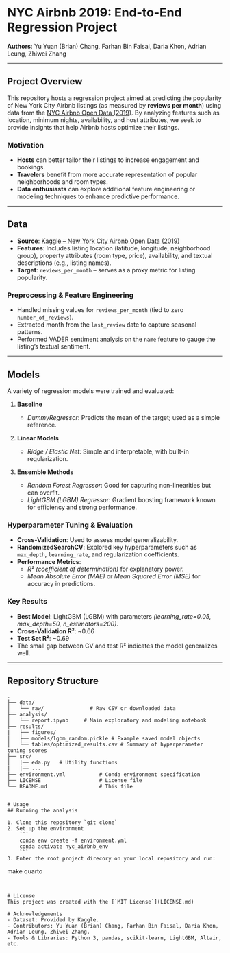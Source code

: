 # NYC Airbnb 2019: End-to-End Regression Project

**Authors**: Yu Yuan (Brian) Chang, Farhan Bin Faisal, Daria Khon, Adrian Leung, Zhiwei Zhang

---

## Project Overview

This repository hosts a regression project aimed at predicting the popularity of New York City Airbnb listings (as measured by **reviews per month**) using data from the [NYC Airbnb Open Data (2019)](https://www.kaggle.com/dgomonov/new-york-city-airbnb-open-data). By analyzing features such as location, minimum nights, availability, and host attributes, we seek to provide insights that help Airbnb hosts optimize their listings.

### Motivation

- **Hosts** can better tailor their listings to increase engagement and bookings.  
- **Travelers** benefit from more accurate representation of popular neighborhoods and room types.  
- **Data enthusiasts** can explore additional feature engineering or modeling techniques to enhance predictive performance.

---

## Data

- **Source**: [Kaggle – New York City Airbnb Open Data (2019)](https://www.kaggle.com/dgomonov/new-york-city-airbnb-open-data)  
- **Features**: Includes listing location (latitude, longitude, neighborhood group), property attributes (room type, price), availability, and textual descriptions (e.g., listing names).  
- **Target**: `reviews_per_month` – serves as a proxy metric for listing popularity.

### Preprocessing & Feature Engineering

- Handled missing values for `reviews_per_month` (tied to zero `number_of_reviews`).  
- Extracted month from the `last_review` date to capture seasonal patterns.  
- Performed VADER sentiment analysis on the `name` feature to gauge the listing’s textual sentiment.

---

## Models

A variety of regression models were trained and evaluated:

1. **Baseline**  
   - *DummyRegressor*: Predicts the mean of the target; used as a simple reference.

2. **Linear Models**  
   - *Ridge / Elastic Net*: Simple and interpretable, with built-in regularization.

3. **Ensemble Methods**  
   - *Random Forest Regressor*: Good for capturing non-linearities but can overfit.  
   - *LightGBM (LGBM) Regressor*: Gradient boosting framework known for efficiency and strong performance.

### Hyperparameter Tuning & Evaluation

- **Cross-Validation**: Used to assess model generalizability.  
- **RandomizedSearchCV**: Explored key hyperparameters such as `max_depth`, `learning_rate`, and regularization coefficients.  
- **Performance Metrics**: 
  - *R² (coefficient of determination)* for explanatory power.  
  - *Mean Absolute Error (MAE)* or *Mean Squared Error (MSE)* for accuracy in predictions.

### Key Results

- **Best Model**: LightGBM (LGBM) with parameters *(learning_rate=0.05, max_depth=50, n_estimators=200)*.  
- **Cross-Validation R²**: ~0.66  
- **Test Set R²**: ~0.69  
- The small gap between CV and test R² indicates the model generalizes well.

---

## Repository Structure

```plaintext
.
├── data/
│   └── raw/               # Raw CSV or downloaded data
├── analysis/
│   └── report.ipynb     # Main exploratory and modeling notebook
├── results/
|   ├── figures/
│   ├── models/lgbm_random.pickle # Example saved model objects
│   └── tables/optimized_results.csv # Summary of hyperparameter tuning scores
├── src/
│   |── eda.py   # Utility functions
|   |── ...
├── environment.yml           # Conda environment specification
├── LICENSE                   # License file
└── README.md                 # This file


# Usage
## Running the analysis

1. Clone this repository `git clone`
2. Set up the environment
    ```
    conda env create -f environment.yml
    conda activate nyc_airbnb_env
    ```
3. Enter the root project direcory on your local repository and run:  
   ```
   make quarto
   ```


# License
This project was created with the [`MIT License`](LICENSE.md)

# Acknowledgements
- Dataset: Provided by Kaggle.
- Contributors: Yu Yuan (Brian) Chang, Farhan Bin Faisal, Daria Khon, Adrian Leung, Zhiwei Zhang.
- Tools & Libraries: Python 3, pandas, scikit-learn, LightGBM, Altair, etc.